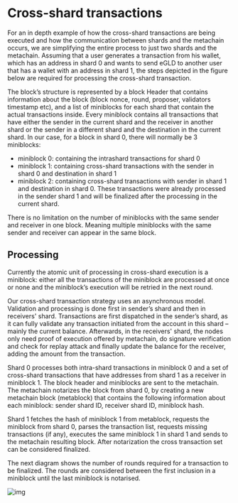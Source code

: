 # Cross-shard transactions

For an in depth example of how the cross-shard transactions are being executed and how the communication between shards and the metachain occurs, we are simplifying the entire process to just two shards and the metachain. Assuming that a user generates a transaction from his wallet, which has an address in shard 0 and wants to send eGLD to another user that has a wallet with an address in shard 1, the steps depicted in the figure below are required for processing the cross-shard transaction.

The block’s structure is represented by a block Header that contains information about the block (block nonce, round, proposer, validators timestamp etc), and a list of miniblocks for each shard that contain the actual transactions inside. Every miniblock contains all transactions that have either the sender in the current shard and the receiver in another shard or the sender in a different shard and the destination in the current shard. In our case, for a block in shard 0, there will normally be 3 miniblocks:

-  miniblock 0: containing the intrashard transactions for shard 0
-  miniblock 1: containing cross-shard transactions with the sender in shard 0 and destination in shard 1
-  miniblock 2: containing cross-shard transactions with sender in shard 1 and destination in shard 0. These transactions were already processed in the sender shard 1 and will be finalized after the processing in the current shard.

There is no limitation on the number of miniblocks with the same sender and receiver in one block. Meaning multiple miniblocks with the same sender and receiver can appear in the same block.

## **Processing**

Currently the atomic unit of processing in cross-shard execution is a miniblock: either all the transactions of the miniblock are processed at once or none and the miniblock’s execution will be retried in the next round.

Our cross-shard transaction strategy uses an asynchronous model. Validation and processing is done first in sender’s shard and then in receivers' shard. Transactions are first dispatched in the sender’s shard, as it can fully validate any transaction initiated from the account in this shard – mainly the current balance. Afterwards, in the receivers' shard, the nodes only need proof of execution offered by metachain, do signature verification and check for replay attack and finally update the balance for the receiver, adding the amount from the transaction.

Shard 0 processes both intra-shard transactions in miniblock 0 and a set of cross-shard transactions that have addresses from shard 1 as a receiver in miniblock 1. The block header and miniblocks are sent to the metachain. The metachain notarizes the block from shard 0, by creating a new metachain block (metablock) that contains the following information about each miniblock: sender shard ID, receiver shard ID, miniblock hash.

Shard 1 fetches the hash of miniblock 1 from metablock, requests the miniblock from shard 0, parses the transaction list, requests missing transactions (if any), executes the same miniblock 1 in shard 1 and sends to the metachain resulting block. After notarization the cross transaction set can be considered finalized.

The next diagram shows the number of rounds required for a transaction to be finalized. The rounds are considered between the first inclusion in a miniblock until the last miniblock is notarised.

![img](https://lh6.googleusercontent.com/E5NlcQ3IW13oztKJciCMq9SlHweB_b2DC6p4h5g66ipPCyMpphBUjJQN9ak0NR59cxE92tC8J7XCom-lHM9AFkgB5znBBehSWrjKYyUJ3ZbMDqPMh2-9POubKr2nCgC1PdgzJfPC)